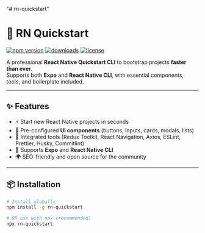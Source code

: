 "# rn-quickstart" 
# 🚀 RN Quickstart

[![npm version](https://img.shields.io/npm/v/rn-quickstart.svg)](https://www.npmjs.com/package/rn-quickstart)
[![downloads](https://img.shields.io/npm/dm/rn-quickstart.svg)](https://www.npmjs.com/package/rn-quickstart)
[![license](https://img.shields.io/github/license/yourusername/rn-quickstart)](./LICENSE)

A professional **React Native Quickstart CLI** to bootstrap projects **faster than ever**.  
Supports both **Expo** and **React Native CLI**, with essential components, tools, and boilerplate included.

---

## ✨ Features
- ⚡ Start new React Native projects in seconds
- 🎨 Pre-configured **UI components** (buttons, inputs, cards, modals, lists)
- 🔧 Integrated tools (Redux Toolkit, React Navigation, Axios, ESLint, Prettier, Husky, Commitlint)
- 📱 Supports **Expo** and **React Native CLI**
- 🌍 SEO-friendly and open source for the community

---

## 📦 Installation

```bash
# Install globally
npm install -g rn-quickstart

# OR use with npx (recommended)
npx rn-quickstart
